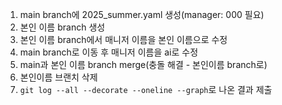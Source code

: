 1. main branch에 2025_summer.yaml 생성(manager: 000 필요)
2. 본인 이름 branch 생성  
3. 본인 이름 branch에서 매니저 이름을 본인 이름으로 수정 
4. main branch로 이동 후 매니저 이름을 ai로 수정  
5. main과 본인 이름 branch merge(충돌 해결 - 본인이름 branch로)
6. 본인이름 브랜치 삭제 
7. `git log --all --decorate --oneline --graph`로 나온 결과 제출

